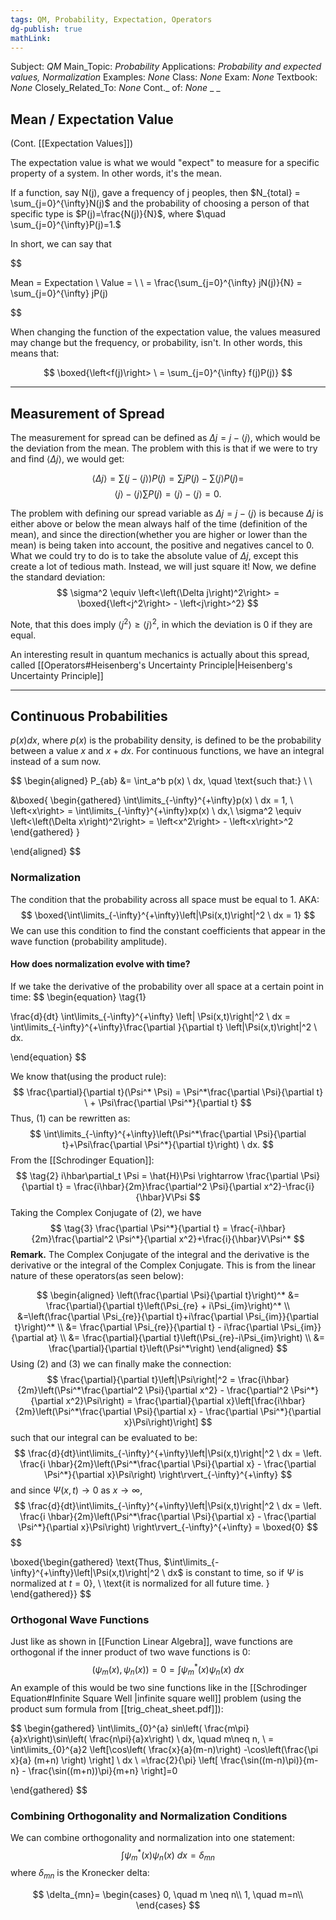 ```yaml
---
tags: QM, Probability, Expectation, Operators
dg-publish: true
mathLink: 
---
```

Subject: _QM_
Main\_Topic: _Probability_
Applications: _Probability and expected values, Normalization_
Examples: _None_
Class: _None_
Exam: _None_
Textbook: _None_
Closely\_Related\_To: _None_
Cont.\_ of: _None_ 
_
_

## Mean / Expectation Value
(Cont. [[Expectation Values]])

The expectation value is what we would "expect" to measure for a specific property of a system. In other words, it's the mean.

If a function, say N(j), gave a frequency of j peoples, then $N_{total} = \sum_{j=0}^{\infty}N(j)$ and the probability of choosing a person of that specific type is $P(j)=\frac{N(j)}{N}$, where $\quad \sum_{j=0}^{\infty}P(j)=1.$ 

In short, we can say that 

$$

Mean = Expectation \ Value = \ <j> \ = \frac{\sum_{j=0}^{\infty} jN(j)}{N} = \sum_{j=0}^{\infty} jP(j) 

$$

When changing the function of the expectation value, the values measured may change but the frequency, or probability, isn't. In other words, this means that:

$$
\boxed{\left<f(j)\right> \ = \sum_{j=0}^{\infty} f(j)P(j)}
$$

---

## Measurement of Spread
The measurement for spread can be defined as $\Delta j = j -\left<j\right>$, which would be the deviation from the mean. The problem with this is that if we were to try and find $\left<\Delta j\right>$, we would get:

$$
\left<\Delta j\right> =\sum \left(j-\left<j\right>\right)P(j) = \sum jP(j) - \sum  \left<j\right>P(j)= 
$$
$$
\left<j\right> - \left<j\right>\sum P(j) = \left<j\right> - \left<j\right> = 0. 
$$

The problem with defining our spread variable as $\Delta j = j - \left<j\right>$ is because $\Delta j$ is either above or below the mean always half of the time (definition of the mean), and since the direction(whether you are higher or lower than the mean) is being taken into account, the positive and negatives cancel to 0. What we could try to do is to take the absolute value of $\Delta j$, except this create a lot of tedious math. Instead, we will just square it! Now, we define the standard deviation:
$$
\sigma^2 \equiv \left<\left(\Delta j\right)^2\right> = \boxed{\left<j^2\right> - \left<j\right>^2}
$$

Note, that this does imply $\left<j^2\right> \geq \left<j\right>^2$, in which the deviation is 0 if they are equal.

An interesting result in quantum mechanics is actually about this spread, called [[Operators#Heisenberg's Uncertainty Principle|Heisenberg's Uncertainty Principle]]

---

## Continuous Probabilities 
$p(x)dx$, where $p(x)$ is the probability density, is defined to be the probability between a value $x$ and $x+dx$. For continuous functions, we have an integral instead of a sum now.

$$
\begin{aligned}
P_{ab} &= \int_a^b p(x) \ dx, \quad \text{such that:} \\
\\




&\boxed{
\begin{gathered}
\int\limits_{-\infty}^{+\infty}p(x) \ dx = 1, \\
\left<x\right> = \int\limits_{-\infty}^{+\infty}xp(x) \ dx,\\
\sigma^2 \equiv \left<\left(\Delta x\right)^2\right> = \left<x^2\right> - \left<x\right>^2
\end{gathered}
}



\end{aligned}
$$
### Normalization
The condition that the probability across all space must be equal to 1. AKA:
$$
\boxed{\int\limits_{-\infty}^{+\infty}\left|\Psi(x,t)\right|^2 \ dx = 1}
$$
We can use this condition to find the constant coefficients that appear in the wave function (probability amplitude).

#### How does normalization evolve with time?
If we take the derivative of the probability over all space at a certain point in time: 
$$
\begin{equation}
\tag{1}



\frac{d}{dt} \int\limits_{-\infty}^{+\infty} \left| \Psi(x,t)\right|^2 \ dx = \int\limits_{-\infty}^{+\infty}\frac{\partial }{\partial t} \left|\Psi(x,t)\right|^2 \ dx.

\end{equation}
$$

We know that(using the product rule): 
$$
\frac{\partial}{\partial t}(\Psi^* \Psi) = \Psi^*\frac{\partial \Psi}{\partial t} \ + \Psi\frac{\partial \Psi^*}{\partial t}
$$
Thus, (1) can be rewritten as:
$$
\int\limits_{-\infty}^{+\infty}\left(\Psi^*\frac{\partial \Psi}{\partial t}+\Psi\frac{\partial \Psi^*}{\partial t}\right) \ dx.
$$
From the [[Schrodinger Equation]]:
$$
\tag{2}
i\hbar\partial_t \Psi = \hat{H}\Psi \rightarrow \frac{\partial \Psi}{\partial t} = \frac{i\hbar}{2m}\frac{\partial^2 \Psi}{\partial x^2}-\frac{i}{\hbar}V\Psi
$$
Taking the Complex Conjugate of (2), we have
$$
\tag{3}
\frac{\partial \Psi^*}{\partial t} = \frac{-i\hbar}{2m}\frac{\partial^2 \Psi^*}{\partial x^2}+\frac{i}{\hbar}V\Psi^*
$$
**Remark.** The Complex Conjugate of the integral and the derivative is the derivative or the integral of the Complex Conjugate. This is from the linear nature of these operators(as seen below):


$$
\begin{aligned}
\left(\frac{\partial \Psi}{\partial t}\right)^* &= \frac{\partial}{\partial t}\left(\Psi_{re} + i\Psi_{im}\right)^*  \\
&=\left(\frac{\partial \Psi_{re}}{\partial t}+i\frac{\partial \Psi_{im}}{\partial t}\right)^* \\
&= \frac{\partial \Psi_{re}}{\partial t} - i\frac{\partial \Psi_{im}}{\partial at}  \\
&= \frac{\partial}{\partial t}\left(\Psi_{re}-i\Psi_{im}\right)  \\
&= \frac{\partial}{\partial t}\left(\Psi^*\right)
\end{aligned}
$$
Using (2) and (3) we can finally make the connection:
$$
\frac{\partial}{\partial t}\left|\Psi\right|^2 = \frac{i\hbar}{2m}\left(\Psi^*\frac{\partial^2 \Psi}{\partial x^2} - \frac{\partial^2 \Psi^*}{\partial x^2}\Psi\right) = \frac{\partial}{\partial x}\left[\frac{i\hbar}{2m}\left(\Psi^*\frac{\partial \Psi}{\partial x} - \frac{\partial \Psi^*}{\partial x}\Psi\right)\right]
$$
such that our integral can be evaluated to be:
$$
\frac{d}{dt}\int\limits_{-\infty}^{+\infty}\left|\Psi(x,t)\right|^2 \ dx = \left. \frac{i \hbar}{2m}\left(\Psi^*\frac{\partial \Psi}{\partial x} - \frac{\partial \Psi^*}{\partial x}\Psi\right) \right\rvert_{-\infty}^{+\infty}
$$
and since $\Psi(x,t)\rightarrow 0$ as $x\rightarrow \infty$, 
$$
\frac{d}{dt}\int\limits_{-\infty}^{+\infty}\left|\Psi(x,t)\right|^2 \ dx = \left. \frac{i \hbar}{2m}\left(\Psi^*\frac{\partial \Psi}{\partial x} - \frac{\partial \Psi^*}{\partial x}\Psi\right) \right\rvert_{-\infty}^{+\infty} = \boxed{0}
$$
$$

\boxed{\begin{gathered}
\text{Thus, $\int\limits_{-\infty}^{+\infty}\left|\Psi(x,t)\right|^2 \ dx$ is constant to time, so if $\Psi$ is normalized at $t=0$}, \\  \text{it is normalized for all future time. }
\end{gathered}}
$$

### Orthogonal Wave Functions

Just like as shown in [[Function Linear Algebra]], wave functions are orthogonal if the inner product of two wave functions is $0$:
$$
(\psi_m(x),\psi_{n}(x)) = 0 = \int\psi_{m}^{*}(x)\psi_{n}(x) \ dx
$$
An example of this would be two sine functions like in the [[Schrodinger Equation#Infinite Square Well |infinite square well]] problem (using the product sum formula from [[trig_cheat_sheet.pdf]]):

$$
\begin{gathered}
\int\limits_{0}^{a} sin\left( \frac{m\pi}{a}x\right)\sin\left( \frac{n\pi}{a}x\right) \ dx, \quad m\neq n, \\
 = \int\limits_{0}^{a}2 \left[\cos\left( \frac{x}{a}(m-n)\right) -\cos\left(\frac{\pi x}{a} (m+n) \right) \right] \ dx \\
 =\frac{2}{\pi} \left[ \frac{\sin((m-n)\pi)}{m-n} - \frac{\sin((m+n))\pi}{m+n} \right]=0

\end{gathered}
$$

### Combining Orthogonality and Normalization Conditions
We can combine orthogonality and normalization into one statement:
$$
\int\limits\psi^{*}_{m}(x)\psi_{n}(x) \ dx = \delta_{mn}
$$
where $\delta_{mn}$ is the Kronecker delta: 

$$
\delta_{mn}= \begin{cases} 0, \quad m \neq n\\
 1, \quad m=n\\
\end{cases}
$$



